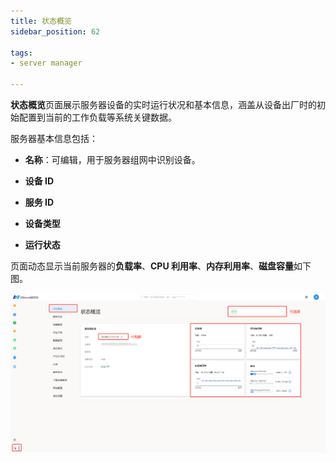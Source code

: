 ```yaml
---
title: 状态概览
sidebar_position: 62

tags: 
- server manager

---
```


**状态概览**页面展示服务器设备的实时运行状况和基本信息，涵盖从设备出厂时的初始配置到当前的工作负载等系统关键数据。

服务器基本信息包括：

+ **名称**：可编辑，用于服务器组网中识别设备。

+ **设备 ID** 

+ **服务 ID**

+ **设备类型**

+ **运行状态**

页面动态显示当前服务器的**负载率**、**CPU 利用率**、**内存利用率**、**磁盘容量**如下图。

![状态概览](./状态概览.png "状态概览")
